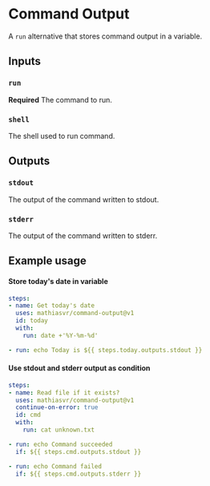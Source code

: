 # Command Output

A `run` alternative that stores command output in a variable.

## Inputs

### `run`

**Required** The command to run.

### `shell`

The shell used to run command.

## Outputs

### `stdout`

The output of the command written to stdout.

### `stderr`

The output of the command written to stderr.

## Example usage

#### Store today's date in variable

```yaml
steps:
- name: Get today's date
  uses: mathiasvr/command-output@v1
  id: today
  with:
    run: date +'%Y-%m-%d'

- run: echo Today is ${{ steps.today.outputs.stdout }}
```

#### Use stdout and stderr output as condition

```yaml
steps:
- name: Read file if it exists?
  uses: mathiasvr/command-output@v1
  continue-on-error: true
  id: cmd
  with:
    run: cat unknown.txt

- run: echo Command succeeded
  if: ${{ steps.cmd.outputs.stdout }}

- run: echo Command failed
  if: ${{ steps.cmd.outputs.stderr }}
```


